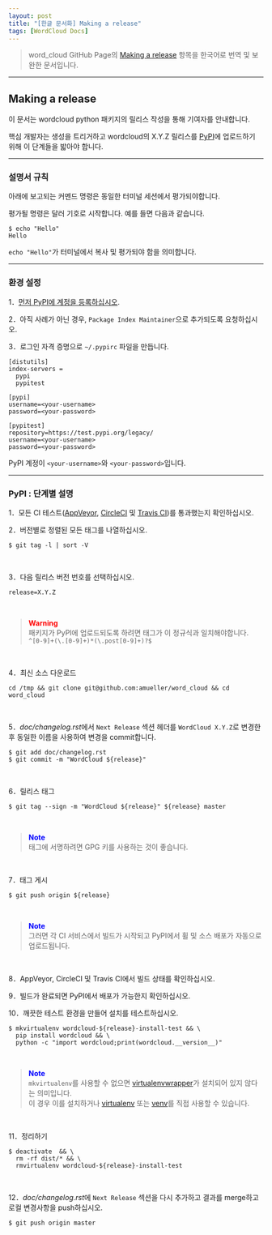 ```yaml
---
layout: post
title: "[한글 문서화] Making a release"
tags: [WordCloud Docs]
---
```


>word_cloud GitHub Page의 [Making a release][MR] 항목을 한국어로 번역 및 보완한 문서입니다.
<hr>

## Making a release


이 문서는 wordcloud python 패키지의 릴리스 작성을 통해 기여자를 안내합니다.

핵심 개발자는 생성을 트리거하고 wordcloud의 X.Y.Z 릴리스를 [PyPI][PyPI]에 업로드하기 위해 이 단계들을 밟아야 합니다.
<hr>

### 설명서 규칙


아래에 보고되는 커멘드 명령은 동일한 터미널 세션에서 평가되야합니다.

평가될 명령은 달러 기호로 시작합니다. 예를 들면 다음과 같습니다.

```
$ echo "Hello"
Hello
```

`echo "Hello"`가 터미널에서 복사 및 평가되야 함을 의미합니다.
<hr>

### 환경 설정


1．[먼저 PyPI에 계정을 등록하십시오][register].
<br>

2．아직 사례가 아닌 경우, `Package Index Maintainer`으로 추가되도록 요청하십시오.
<br>

3．로그인 자격 증명으로 `~/.pypirc` 파일을 만듭니다.

```
[distutils]
index-servers =
  pypi
  pypitest

[pypi]
username=<your-username>
password=<your-password>

[pypitest]
repository=https://test.pypi.org/legacy/
username=<your-username>
password=<your-password>
```

PyPI 계정이 `<your-username>`와 `<your-password>`입니다.
<hr>

### PyPI : 단계별 설명


1．모든 CI 테스트([AppVeyor][AppVeyor], [CircleCI][CircleCI] 및 [Travis CI][Travis CI])를 통과했는지 확인하십시오.
<br>

2．버전별로 정렬된 모든 태그를 나열하십시오.

```
$ git tag -l | sort -V
```
<br>

3．다음 릴리스 버전 번호를 선택하십시오.

```
release=X.Y.Z
```
<br>

><span style="color:red">**Warning**</span><br>
>패키지가 PyPI에 업로드되도록 하려면 태그가 이 정규식과 일치해야합니다.<br>
>`^[0-9]+(\.[0-9]+)*(\.post[0-9]+)?$`
<br>

4．최신 소스 다운로드

```
cd /tmp && git clone git@github.com:amueller/word_cloud && cd word_cloud
```
<br>

5．*doc/changelog.rst*에서 `Next Release` 섹션 헤더를 `WordCloud X.Y.Z`로 변경한 후 동일한 이름을 사용하여 변경을 commit합니다.

```
$ git add doc/changelog.rst
$ git commit -m "WordCloud ${release}"
```
<br>

6．릴리스 태그

```
$ git tag --sign -m "WordCloud ${release}" ${release} master
```
<br>

><span style="color:blue">**Note**</span><br>
>태그에 서명하려면 GPG 키를 사용하는 것이 좋습니다.
<br>

7．태그 게시

```
$ git push origin ${release}
```
<br>

><span style="color:blue">**Note**</span><br>
>그러면 각 CI 서비스에서 빌드가 시작되고 PyPI에서 휠 및 소스 배포가 자동으로 업로드됩니다.
<br>

8．AppVeyor, CircleCI 및 Travis CI에서 빌드 상태를 확인하십시오.
<br>

9．빌드가 완료되면 PyPI에서 배포가 가능한지 확인하십시오.
<br>

10．깨끗한 테스트 환경을 만들어 설치를 테스트하십시오.

```
$ mkvirtualenv wordcloud-${release}-install-test && \
  pip install wordcloud && \
  python -c "import wordcloud;print(wordcloud.__version__)"
```
<br>

><span style="color:blue">**Note**</span><br>
>`mkvirtualenv`를 사용할 수 없으면 [virtualenvwrapper][virtualenvwrapper]가 설치되어 있지 않다는 의미입니다.<br>
>이 경우 이를 설치하거나 [virtualenv][virtualenv] 또는 [venv][venv]를 직접 사용할 수 있습니다.
<br>

11．정리하기

```
$ deactivate  && \
  rm -rf dist/* && \
  rmvirtualenv wordcloud-${release}-install-test
```
<br>

12．*doc/changelog.rst*에 `Next Release` 섹션을 다시 추가하고 결과를 merge하고 로컬 변경사항을 push하십시오.

```
$ git push origin master
```


[PyPI]: https://pypi.org/project/wordcloud/
[register]: https://pypi.org/
[MR]: http://amueller.github.io/word_cloud/make_a_release.html#
[AppVeyor]: https://ci.appveyor.com/project/amueller/word-cloud/history
[CircleCI]: https://circleci.com/gh/amueller/word_cloud
[Travis CI]: https://travis-ci.org/amueller/word_cloud/pull_requests
[virtualenvwrapper]: https://virtualenvwrapper.readthedocs.io/en/latest/
[virtualenv]: https://virtualenv.pypa.io/en/latest/
[venv]: https://docs.python.org/3/library/venv.html
